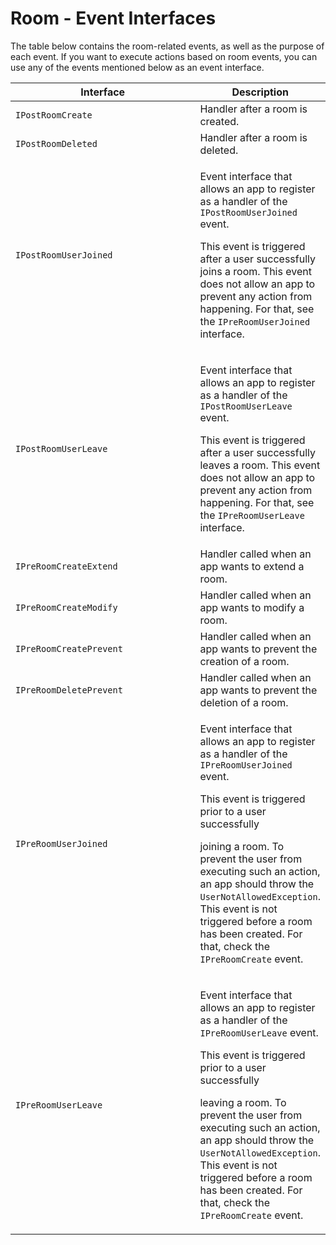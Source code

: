 # Room - Event Interfaces

The table below contains the room-related events, as well as the purpose of each event. If you want to execute actions based on room events, you can use any of the events mentioned below as an event interface.

<table><thead><tr><th width="281.5">Interface</th><th>Description</th></tr></thead><tbody><tr><td><code>IPostRoomCreate</code></td><td>Handler after a room is created.</td></tr><tr><td><code>IPostRoomDeleted</code></td><td>Handler after a room is deleted.</td></tr><tr><td><code>IPostRoomUserJoined</code></td><td><p>Event interface that allows an app to register as a handler of the <code>IPostRoomUserJoined</code> event. </p><p></p><p>This event is triggered after a user successfully joins a room. This event does not allow an app to prevent any action from happening. For that, see the  <code>IPreRoomUserJoined</code> interface.</p></td></tr><tr><td><code>IPostRoomUserLeave</code></td><td><p>Event interface that allows an app to register as a handler of the <code>IPostRoomUserLeave</code> event. </p><p></p><p>This event is triggered after a user successfully leaves a room. This event does not allow an app to prevent any action from happening. For that, see the <code>IPreRoomUserLeave</code> interface.</p></td></tr><tr><td><code>IPreRoomCreateExtend</code></td><td>Handler called when an app wants to extend a room.</td></tr><tr><td><code>IPreRoomCreateModify</code></td><td>​​Handler called when an app wants to modify a room. </td></tr><tr><td><code>IPreRoomCreatePrevent</code></td><td>Handler called when an app wants to prevent the creation of a room. </td></tr><tr><td><code>IPreRoomDeletePrevent</code></td><td>Handler called when an app wants to prevent the deletion of a room. </td></tr><tr><td><code>IPreRoomUserJoined</code></td><td><p>Event interface that allows an app to register as a handler of the <code>IPreRoomUserJoined</code> event. </p><p></p><p>This event is triggered prior to a user successfully</p><p>joining a room. To prevent the user from executing such an action, an app should throw the <code>UserNotAllowedException</code>. This event is not triggered before a room has been created. For that, check the <code>IPreRoomCreate</code> event.</p></td></tr><tr><td><code>IPreRoomUserLeave</code></td><td><p>Event interface that allows an app to register as a handler of the <code>IPreRoomUserLeave</code> event. </p><p></p><p>This event is triggered prior to a user successfully</p><p>leaving a room. To prevent the user from executing such an action, an app should throw the <code>UserNotAllowedException</code>. This event is not triggered before a room has been created. For that, check the <code>IPreRoomCreate</code> event. </p></td></tr></tbody></table>
